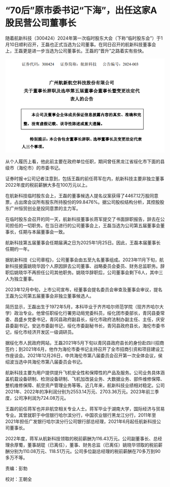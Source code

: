 # “70后”原市委书记“下海”，出任这家A股民营公司董事长

随着航新科技（300424）2024年第一次临时股东大会（下称“临时股东会”）于1月10日顺利召开，王磊也正式当选为公司董事。在同日召开的航新科技董事会上，王磊更是进一步当选为公司董事长。王磊的“晋升”之路着实有些快。

![2ac9c913819f477c716918a4af942e7d.jpg](https://raw.githubusercontent.com/qqhsx/qqnews_image/main/2024/01/11/“70后”原市委书记“下海”，出任这家A股民营公司董事长/2ac9c913819f477c716918a4af942e7d.jpg)

从个人履历上看，他此前主要在政府单位任职，期间曾任黑龙江省绥化市下面的县级市（海伦市）的市委书记。

证券时报·e公司记者注意到，包括王磊的前任蒋军在内，航新科技主要非独立董事2022年度的税前薪酬大多在100万元以上。

在航新科技临时股东会上，王磊的董事候选人提名议案获得了4467.12万股同意票，占出席会议所有股东所持股份的99.8476%。据公司股权结构分析，其控股股东广州恒贸创业是投同意票的主力军。

在临时股东会召开的同一天，航新科技董事长蒋军提交了书面辞职报告，辞去在公司担任的一切职务。在当日进行的公司董事会上，王磊当选为公司第五届董事会董事长，任期与本届董事会一致。

航新科技第五届董事会任期届满之日为2025年1月25日。因此，王磊本届董事长任期约一年。

据航新科技《公司章程》，公司董事会由五至九名董事组成。2023年11月下旬，航新科技披露姚晓华因个人原因辞去公司董事、战略委员会委员、财务总监职务。辞职后姚晓华不再担任公司其他职务。姚晓华辞职后，公司董事会剩下6人，其中三人为独立董事。

2023年12月中旬，上市公司宣布，经董事会提名委员会审查及董事会审议，提名王磊为公司第五届董事会非独立董事候选人。

简历显示，王磊出生于1972年5月，本科毕业于齐齐哈尔师范学院（现齐齐哈尔大学）政治专业。他曾任职绥化行署劳动局党委科员，绥化团市委部长，青冈县委常委、昌盛乡党委书记，青冈县政府副县长，绥化市政府法制办副主任、主任，庆安县委副书记，安达市委副书记，绥化市委副秘书长，青冈县政府县长，海伦市委书记，绥化市经济开发区一级调研员。

据绥化市人民政府网站，王磊2021年5月下旬以青冈县政府县长的身份赴四川招商签约；到2021年6月，他作为海伦市委书记主持召开了全市招商引资和项目建设工作座谈会。2021年12月26日，中共海伦市第八届委员会召开第一次全体会议，侯绍波当选中共海伦市第八届委员会书记。

航新科技主要为用户提供提升飞机安全性和保障性的产品及服务。公司业务具体涵盖机载设备研制、检测设备研制、飞机加改装业务、大数据业务、部件维修保障、整机维修保障、航空资产管理业务等等。近几年来，航新科技业绩相对稳定。公司2021年、2022年的净利润分别为2553.14万元、2703.36万元。2023年前三季度，公司净利润为724.08万元。

王磊的前任蒋军也并非航空相关专业人士。蒋军毕业于湖南大学，国际经济与贸易专业。其曾就职于中信银行哈尔滨分行，中国农业银行黑龙江分行，2011年至2021年担任广发银行哈尔滨分行公司银行部总经理，2021年6月起任航新科技公司董事长。

2022年度，蒋军从航新科技领取的税前薪酬为116.43万元。公司副董事长、总经理余厚蜀，董事胡琨（已离任），董事、财务总监（已离任）姚晓华领取的税前薪酬分别为110.08万元、118.51万元。公司多位副总经理的税前薪酬在70多万到90多万不等。

责编：彭勃

校对：王朝全

